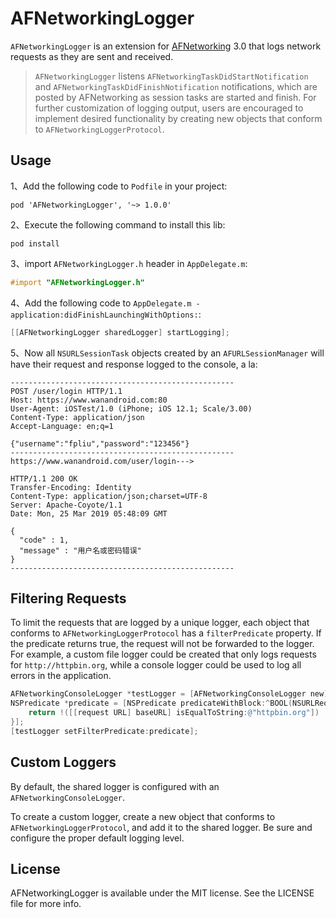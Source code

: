 # AFNetworkingLogger

`AFNetworkingLogger` is an extension for [AFNetworking](http://github.com/AFNetworking/AFNetworking/) 3.0 that logs network requests as they are sent and received.

> `AFNetworkingLogger` listens `AFNetworkingTaskDidStartNotification` and `AFNetworkingTaskDidFinishNotification` notifications, which are posted by AFNetworking as session tasks are started and finish. For further customization of logging output, users are encouraged to implement desired functionality by creating new objects that conform to `AFNetworkingLoggerProtocol`.

## Usage
1、Add the following code to `Podfile` in your project:

```
pod 'AFNetworkingLogger', '~> 1.0.0'
```

2、Execute the following command to install this lib:

```
pod install
```

3、import `AFNetworkingLogger.h` header in `AppDelegate.m`:

``` objective-c
#import "AFNetworkingLogger.h"
```

4、Add the following code to `AppDelegate.m -application:didFinishLaunchingWithOptions:`:

``` objective-c
[[AFNetworkingLogger sharedLogger] startLogging];
```

5、Now all `NSURLSessionTask` objects created by an `AFURLSessionManager` will have their request and response logged to the console, a la:

```
--------------------------------------------------
POST /user/login HTTP/1.1
Host: https://www.wanandroid.com:80
User-Agent: iOSTest/1.0 (iPhone; iOS 12.1; Scale/3.00)
Content-Type: application/json
Accept-Language: en;q=1

{"username":"fpliu","password":"123456"}
--------------------------------------------------
https://www.wanandroid.com/user/login--->

HTTP/1.1 200 OK
Transfer-Encoding: Identity
Content-Type: application/json;charset=UTF-8
Server: Apache-Coyote/1.1
Date: Mon, 25 Mar 2019 05:48:09 GMT

{
  "code" : 1,
  "message" : "用户名或密码错误"
}
--------------------------------------------------
```

## Filtering Requests
To limit the requests that are logged by a unique logger, each object that conforms to `AFNetworkingLoggerProtocol` has a `filterPredicate` property. If the predicate returns true, the request will not be forwarded to the logger. For example, a custom file logger could be created that only logs requests for `http://httpbin.org`, while a console logger could be used to log all errors in the application.

```Objective-C
AFNetworkingConsoleLogger *testLogger = [AFNetworkingConsoleLogger new];
NSPredicate *predicate = [NSPredicate predicateWithBlock:^BOOL(NSURLRequest *  _Nonnull request, NSDictionary<NSString *,id> * _Nullable bindings) {
    return !([[request URL] baseURL] isEqualToString:@"httpbin.org"])
}];
[testLogger setFilterPredicate:predicate];
```    

## Custom Loggers
By default, the shared logger is configured with an `AFNetworkingConsoleLogger`.

To create a custom logger, create a new object that conforms to `AFNetworkingLoggerProtocol`, and add it to the shared logger. Be sure and configure the proper default logging level.

## License

AFNetworkingLogger is available under the MIT license. See the LICENSE file for more info.
